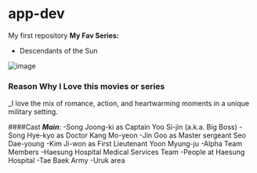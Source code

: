 # app-dev
My first repository
**My Fav Series:**
- Descendants of the Sun
  
![image](https://github.com/user-attachments/assets/660b800b-6d0b-4507-9890-c2273401627b)


### Reason Why I Love this movies or series
_I love the mix of romance, action, and heartwarming moments in a unique military setting.

####Cast
***Main***:
-Song Joong-ki as Captain Yoo Si-jin (a.k.a. Big Boss)
-Song Hye-kyo as Doctor Kang Mo-yeon 
-Jin Goo as Master sergeant Seo Dae-young
-Kim Ji-won as First Lieutenant Yoon Myung-ju
-Alpha Team Members
-Haesung Hospital Medical Services Team
-People at Haesung Hospital
-Tae Baek Army
-Uruk area
